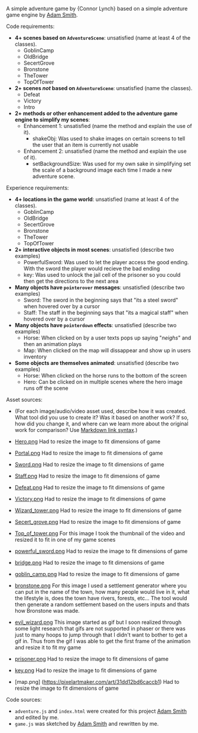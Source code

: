 A simple adventure game by {Connor Lynch} based on a simple adventure game engine by [Adam Smith](https://github.com/rndmcnlly).

Code requirements:
- **4+ scenes based on `AdventureScene`**: unsatisfied (name at least 4 of the classes).
    - GoblinCamp
    - OldBridge
    - SecertGrove
    - Bronstone
    - TheTower
    - TopOfTower
- **2+ scenes *not* based on `AdventureScene`**: unsatisfied (name the classes).
    - Defeat
    - Victory
    - Intro
- **2+ methods or other enhancement added to the adventure game engine to simplify my scenes**:
    - Enhancement 1: unsatisfied (name the method and explain the use of it).
        - shakeObj: Was used to shake images on certain screens to tell the user that an item is currently not usable
    - Enhancement 2: unsatisfied (name the method and explain the use of it).
        - setBackgroundSize: Was used for my own sake in simplifying set the scale of a background image each time I made a new adventure scene.

Experience requirements:
- **4+ locations in the game world**: unsatisfied (name at least 4 of the classes).
    - GoblinCamp
    - OldBridge
    - SecertGrove
    - Bronstone
    - TheTower
    - TopOfTower
- **2+ interactive objects in most scenes**: unsatisfied (describe two examples)
    - PowerfulSword: Was used to let the player access the good ending. With the sword the player would recieve the bad ending
    - key: Was used to unlock the jail cell of the prisoner so you could then get the directions to the next area
- **Many objects have `pointerover` messages**: unsatisfied (describe two examples)
    - Sword: The sword in the beginning says that "its a steel sword" when hovered over by a cursor
    - Staff: The staff in the beginning says that "its a magical staff" when hovered over by a cursor
- **Many objects have `pointerdown` effects**: unsatisfied (describe two examples)
    - Horse: When clicked on by a user texts pops up saying "*neighs*" and then an animation plays
    - Map: When clicked on the map will dissappear and show up in users inventory 
- **Some objects are themselves animated**: unsatisfied (describe two examples)
    - Horse: When clicked on the horse runs to the bottom of the screen
    - Hero: Can be clicked on in multiple scenes where the hero image runs off the scene

Asset sources:
- (For each image/audio/video asset used, describe how it was created. What tool did you use to create it? Was it based on another work? If so, how did you change it, and where can we learn more about the original work for comparison? Use [Markdown link syntax](https://docs.github.com/en/get-started/writing-on-github/getting-started-with-writing-and-formatting-on-github/basic-writing-and-formatting-syntax#links).)

- [Hero.png](https://www.pinterest.com/pin/609323024554518768/) Had to resize the image to fit dimensions of game
- [Portal.png](https://pixelartmaker.com/art/48890ee8a13e3f6) Had to resize the image to fit dimensions of game
- [Sword.png](https://www.vecteezy.com/png/19527033-an-8-bit-retro-styled-pixel-art-illustration-of-a-stone-sword) Had to resize the image to fit dimensions of game
- [Staff.png](https://www.pixilart.com/art/magic-staff-b92e096cc8ef11b) Had to resize the image to fit dimensions of game
- [Defeat.png](https://www.artstation.com/artwork/86leR)  Had to resize the image to fit dimensions of game
- [Victory.png](https://www.pinterest.com/pin/348254983675543687/) Had to resize the image to fit dimensions of game
- [Wizard_tower.png](https://www.artstation.com/artwork/G8Zz6W)  Had to resize the image to fit dimensions of game
- [Secert_grove.png](https://rare-gallery.com/459066-sword-fantasy-art-stone-weapon-artwork-forest-excalibur.html)  Had to resize the image to fit dimensions of game
- [Top_of_tower.png](https://www.youtube.com/watch?v=UJLSyeytuvY&t=16s&ab_channel=Marel) For this image I took the thumbnail of the video and resized it to fit in one of my game scenes
- [powerful_sword.png](https://dinopixel.com/pixel-art/enchanted-sword/24627) Had to resize the image to fit dimensions of game
- [bridge.png](https://www.artstation.com/artwork/2VwPK) Had to resize the image to fit dimensions of game
- [goblin_camp.png](https://www.reddit.com/r/DungeonsAndDragons/comments/v5sddy/goblin_camp_let_me_know_what_you_think/)  Had to resize the image to fit dimensions of game
- [bronstone.png](https://www.fantasytowngenerator.com/temporary-settlement) For this image I used a settlement generator where you can put in the name of the town, how many people would live in it, what the lifestyle is, does the town have rivers, forests, etc... The tool would then generate a random settlement based on the users inputs and thats how Bronstone was made. 
- [evil_wizard.png](https://luizmelo.itch.io/evil-wizard-2) This image started as gif but I soon realized through some light research that gifs are not supported in phaser or there was just to many hoops to jump through that I didn't want to bother to get a gif in. Thus from the gif I was able to get the first frame of the animation and resize it to fit my game
- [prisoner.png](https://pixelartmaker.com/art/db2658e98982ade) Had to resize the image to fit dimensions of game
- [key.png](https://www.pixilart.com/art/key-c0274e0785c3672) Had to resize the image to fit dimensions of game
- [map.png] (https://pixelartmaker.com/art/31dd12bd6caccb1) Had to resize the image to fit dimensions of game


Code sources:
- `adventure.js` and `index.html` were created for this project [Adam Smith](https://github.com/rndmcnlly) and edited by me.
- `game.js` was sketched by [Adam Smith](https://github.com/rndmcnlly) and rewritten by me.

